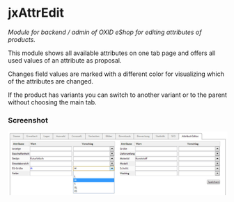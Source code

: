 # jxAttrEdit

*Module for backend / admin of OXID eShop for editing attributes of products.*

This module shows all available attributes on one tab page and offers all used values of an attribute as proposal.  

Changes field values are marked with a different color for visualizing which of the attributes are changed.

If the product has variants you can switch to another variant or to the parent without choosing the main tab. 

### Screenshot ###
![](https://github.com/job963/jxAttrEdit/raw/develop/docs/img/editattributes.jpg)